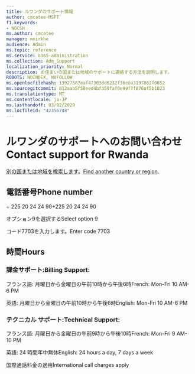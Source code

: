 ```yaml
---
title: ルワンダのサポート情報
author: cmcatee-MSFT
f1.keywords:
- NOCSH
ms.author: cmcatee
manager: mnirkhe
audience: Admin
ms.topic: reference
ms.service: o365-administration
ms.collection: Adm_Support
localization_priority: Normal
description: お住まいの国または地域のサポートに連絡する方法を説明します。
ROBOTS: NOINDEX, NOFOLLOW
ms.openlocfilehash: 13927587eaf47303dd6232f36cea3197862f0852
ms.sourcegitcommit: 812aab5f58eed4bf359faf0e99f7f876af5b1023
ms.translationtype: MT
ms.contentlocale: ja-JP
ms.lasthandoff: 03/02/2020
ms.locfileid: "42356748"
---
```

# <a name="contact-support-for-rwanda"></a><span data-ttu-id="55094-103">ルワンダのサポートへのお問い合わせ</span><span class="sxs-lookup"><span data-stu-id="55094-103">Contact support for Rwanda</span></span>

<span data-ttu-id="55094-104">[別の国または地域を検索します](../contact-support-for-business-products.md)。</span><span class="sxs-lookup"><span data-stu-id="55094-104">[Find another country or region](../contact-support-for-business-products.md).</span></span>

## <a name="phone-number"></a><span data-ttu-id="55094-105">電話番号</span><span class="sxs-lookup"><span data-stu-id="55094-105">Phone number</span></span>
<span data-ttu-id="55094-106">+ 225 20 24 24 90</span><span class="sxs-lookup"><span data-stu-id="55094-106">+225 20 24 24 90</span></span>

<span data-ttu-id="55094-107">オプション9を選択する</span><span class="sxs-lookup"><span data-stu-id="55094-107">Select option 9</span></span>

<span data-ttu-id="55094-108">コード7703を入力します。</span><span class="sxs-lookup"><span data-stu-id="55094-108">Enter code 7703</span></span>

## <a name="hours"></a><span data-ttu-id="55094-109">時間</span><span class="sxs-lookup"><span data-stu-id="55094-109">Hours</span></span>
### <a name="billing-support"></a><span data-ttu-id="55094-110">課金サポート:</span><span class="sxs-lookup"><span data-stu-id="55094-110">Billing Support:</span></span>

<span data-ttu-id="55094-111">フランス語: 月曜日から金曜日の午前10時から午後6時</span><span class="sxs-lookup"><span data-stu-id="55094-111">French: Mon-Fri 10 AM-6 PM</span></span>

<span data-ttu-id="55094-112">英語: 月曜日から金曜日の午前10時から午後6時</span><span class="sxs-lookup"><span data-stu-id="55094-112">English: Mon-Fri 10 AM-6 PM</span></span>

### <a name="technical-support"></a><span data-ttu-id="55094-113">テクニカル サポート:</span><span class="sxs-lookup"><span data-stu-id="55094-113">Technical Support:</span></span>

<span data-ttu-id="55094-114">フランス語: 月曜日から金曜日の午前9時から午後10時</span><span class="sxs-lookup"><span data-stu-id="55094-114">French: Mon-Fri 9 AM-10 PM</span></span>

<span data-ttu-id="55094-115">英語: 24 時間年中無休</span><span class="sxs-lookup"><span data-stu-id="55094-115">English: 24 hours a day, 7 days a week</span></span>

<span data-ttu-id="55094-116">国際通話料金の適用</span><span class="sxs-lookup"><span data-stu-id="55094-116">International call charges apply</span></span>
